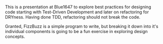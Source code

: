 This is a presentation at Blue1647 to explore best practices for designing code starting with Test-Driven Development and later on refactoring for DRYness. Having done TDD, refactoring should not break the code. 

Granted, FizzBuzz is a simple program to write, but breaking it down into it's individual components is going to be a fun exercise in exploring design concepts.  
